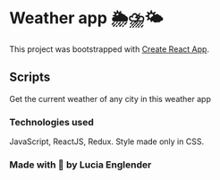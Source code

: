 # Weather app 🌦⛈🌤

This project was bootstrapped with [Create React App](https://github.com/facebook/create-react-app).

## Scripts

Get the current weather of any city in this weather app

### Technologies used

JavaScript, ReactJS, Redux.
Style made only in CSS.

### Made with 💜 by Lucia Englender
